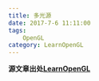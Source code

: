 ```yaml
---
title: 多光源
date: 2017-7-6 11:11:00
tags: 
    OpenGL
category: LearnOpenGL
---
```



**源文章出处[LearnOpenGL](http://learnopengl-cn.readthedocs.io/zh/latest/02%20Lighting/06%20Multiple%20lights/)**